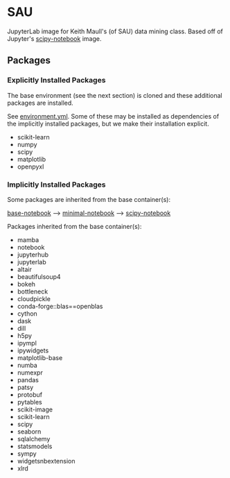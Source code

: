 # SAU

JupyterLab image for Keith Maull's (of SAU) data mining class. Based off of
Jupyter's
[scipy-notebook](https://github.com/jupyter/docker-stacks/blob/master/scipy-notebook/Dockerfile)
image.

## Packages

### Explicitly Installed Packages

The base environment (see the next section) is cloned and these additional
packages are installed.

See [environment.yml](./environment.yml). Some of these may be installed as
dependencies of the implicitly installed packages, but we make their
installation explicit.

- scikit-learn
- numpy
- scipy
- matplotlib
- openpyxl

### Implicitly Installed Packages

Some packages are inherited from the base container(s):

[base-notebook](https://github.com/jupyter/docker-stacks/blob/main/base-notebook/Dockerfile)
-->
[minimal-notebook](https://github.com/jupyter/docker-stacks/blob/main/minimal-notebook/Dockerfile)
-->
[scipy-notebook](https://github.com/jupyter/docker-stacks/blob/main/scipy-notebook/Dockerfile)

Packages inherited from the base container(s):

  - mamba
  - notebook
  - jupyterhub
  - jupyterlab
  - altair
  - beautifulsoup4
  - bokeh
  - bottleneck
  - cloudpickle
  - conda-forge::blas==openblas
  - cython
  - dask
  - dill
  - h5py
  - ipympl
  - ipywidgets
  - matplotlib-base
  - numba
  - numexpr
  - pandas
  - patsy
  - protobuf
  - pytables
  - scikit-image
  - scikit-learn
  - scipy
  - seaborn
  - sqlalchemy
  - statsmodels
  - sympy
  - widgetsnbextension
  - xlrd
